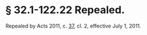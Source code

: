 # § 32.1-122.22 Repealed.

<p>Repealed by Acts 2011, c. <a href='http://lis.virginia.gov/cgi-bin/legp604.exe?111+ful+CHAP0037'>37</a>, cl. 2, effective July 1, 2011.</p>